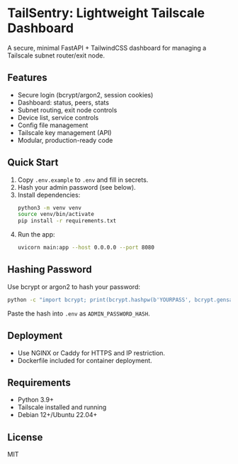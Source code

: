 # TailSentry: Lightweight Tailscale Dashboard

A secure, minimal FastAPI + TailwindCSS dashboard for managing a Tailscale subnet router/exit node.

## Features
- Secure login (bcrypt/argon2, session cookies)
- Dashboard: status, peers, stats
- Subnet routing, exit node controls
- Device list, service controls
- Config file management
- Tailscale key management (API)
- Modular, production-ready code

## Quick Start
1. Copy `.env.example` to `.env` and fill in secrets.
2. Hash your admin password (see below).
3. Install dependencies:
   ```bash
   python3 -m venv venv
   source venv/bin/activate
   pip install -r requirements.txt
   ```
4. Run the app:
   ```bash
   uvicorn main:app --host 0.0.0.0 --port 8080
   ```

## Hashing Password
Use bcrypt or argon2 to hash your password:
```bash
python -c "import bcrypt; print(bcrypt.hashpw(b'YOURPASS', bcrypt.gensalt()).decode())"
```
Paste the hash into `.env` as `ADMIN_PASSWORD_HASH`.

## Deployment
- Use NGINX or Caddy for HTTPS and IP restriction.
- Dockerfile included for container deployment.

## Requirements
- Python 3.9+
- Tailscale installed and running
- Debian 12+/Ubuntu 22.04+

## License
MIT
